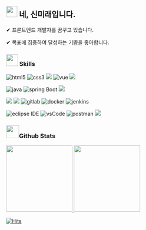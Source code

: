 ## <img width="30px" src="https://media.tenor.com/images/3b388fe03da271d2674faf85eb7c3fcd/tenor.gif" /> 네, 신미래입니다. 

✔ 프론트엔드 개발자를 꿈꾸고 있습니다.

✔ 목표에 집중하여 달성하는 기쁨을 좋아합니다.



### <img src = "https://media2.giphy.com/media/QssGEmpkyEOhBCb7e1/giphy.gif?cid=ecf05e47a0n3gi1bfqntqmob8g9aid1oyj2wr3ds3mg700bl&rid=giphy.gif" width = 32px> Skills

  <img src="https://img.shields.io/badge/html-E34F26.svg?style=for-the-badge&logo=html5&logoColor=white" alt="html5"/> <img src="https://img.shields.io/badge/css-1572B6.svg?style=for-the-badge&logo=css3&logoColor=white" alt="css3"/> <img src="https://img.shields.io/badge/javascript%20-%23323330.svg?&style=for-the-badge&logo=javascript&logoColor=%23F7DF1E"/> <img src="https://img.shields.io/badge/vue-4FC08D.svg?style=for-the-badge&logo=Vue.js&logoColor=white" alt="vue"/> <img src="https://img.shields.io/badge/react%20-%2320232a.svg?&style=for-the-badge&logo=react&logoColor=%2361DAFB"/>

  <img src="https://img.shields.io/badge/Java-007396.svg?style=for-the-badge&logo=java&logoColor=white" alt="java"/> <img src="https://img.shields.io/badge/spring%20boot-6DB33F.svg?style=for-the-badge&logo=springboot&logoColor=white" alt="spring Boot" /> <img src="https://img.shields.io/badge/mysql-%2300f.svg?&style=for-the-badge&logo=mysql&logoColor=white"/> 

  <img src="https://img.shields.io/badge/git%20-%23F05033.svg?&style=for-the-badge&logo=git&logoColor=white"/> <img src="https://img.shields.io/badge/github%20-%23121011.svg?&style=for-the-badge&logo=github&logoColor=white"/> <img src="https://img.shields.io/badge/gitlab-181717.svg?style=for-the-badge&logo=gitlab&logoColor=white" alt="gitlab"/> <img src="https://img.shields.io/badge/docker-2496ED.svg?style=for-the-badge&logo=docker&logoColor=white" alt="docker"/> <img src="https://img.shields.io/badge/jenkins-D24939.svg?style=for-the-badge&logo=jenkins&logoColor=white" alt="jenkins"/>

  <img src="https://img.shields.io/badge/eclipse-2C2255.svg?style=for-the-badge&logo=eclipse&logoColor=white" alt="eclipse IDE"/> <img src="https://img.shields.io/badge/vscode-007ACC.svg?style=for-the-badge&logo=visualstudiocode&logoColor=white" alt="vsCode"/> <img src="https://img.shields.io/badge/postman-FF6C37.svg?style=for-the-badge&logo=postman&logoColor=white" alt="postman"/> <img src="https://img.shields.io/badge/figma%20-%23F24E1E.svg?&style=for-the-badge&logo=figma&logoColor=white"/>


### <img src = "https://i.pinimg.com/originals/65/c4/f4/65c4f452571be1261e9c623f7da488ac.gif" width = 35px>Github Stats

<a href="https://github.com/miirmoon">
  <img height="180em" src="https://github-readme-stats.vercel.app/api?username=miirmoon&theme=buefy"/>
  <img height="180em" src="https://github-readme-stats.vercel.app/api/top-langs/?username=miirmoon&layout=compact&theme=buefy"/>
</a>




[![Hits](https://hits.seeyoufarm.com/api/count/incr/badge.svg?url=https%3A%2F%2Fgithub.com%2Fmiirmoon&count_bg=%238F3DC8&title_bg=%23555555&icon=smugmug.svg&icon_color=%23E7E7E7&title=hits&edge_flat=false)](https://hits.seeyoufarm.com)
